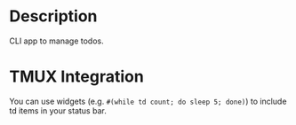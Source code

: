 # Description

CLI app to manage todos.

# TMUX Integration

You can use widgets (e.g. `#(while td count; do sleep 5; done)`) to include td items in your status bar.
